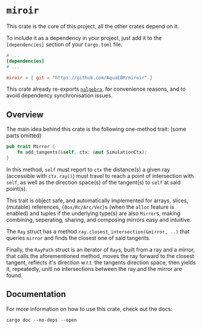 # `miroir`

This crate is the core of this project, all the other crates depend on it.

To include it as a dependency in your project, just add it to the `[dependencies]` section of your `Cargo.toml` file.

```toml
# ...
[dependencies]
# ...

miroir = { git = "https://github.com/AquaEBM/miroir" }
```

This crate already re-exports [`nalgebra`](https://crates.io/crates/nalgebra), for convenience reasons, and to avoid dependency synchronisation issues.

## Overview

The main idea behind this crate is the following one-method trait: (some parts omitted)

```rust
pub trait Mirror {
    fn add_tangents(&self, ctx: &mut SimulationCtx);
}
```

In this method, `self` must report to `ctx` the distance(s) a given ray (accessible with `ctx.ray()`) must travel to reach a point of intersection with `self`, as well as the direction space(s) of the tangent(s) to `self` at said point(s).

This trait is object safe, and automatically implemented for arrays, slices, (mutable) references, `{Box/Rc/Arc/Vec}`s (when the `alloc` feature is enabled) and tuples if the underlying type(s) are also `Mirror`s, making combining, seperating, sharing, and composing mirrors easy and intuitive.

The `Ray` struct has a method `ray.closest_intersection(&mirror, ..)` that queries `mirror` and finds the closest one of said tangents.

Finally, the `RayPath` struct is an iterator of `Ray`s, built from a ray and a mirror, that calls the aforementioned method, moves the ray forward to the closest tangent, reflects it's direction w.r.t. the tangents direction space, then yields it, repeatedly, unitl no intersections between the ray and the mirror are found.

## Documentation

For more information on how to use this crate, check out the docs:

```shell
cargo doc --no-deps --open
```
